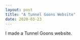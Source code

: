 ```yaml
---
layout: post
title: "A Tunnel Goons Website"
date: 2020-03-23
---
```


I made a Tunnel Goons website.
